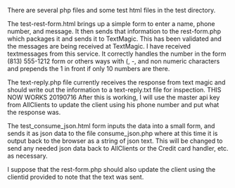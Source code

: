 There are several php files and some test html files in the test directory.

The test-rest-form.html brings up a simple form to enter a name, phone number, and message.  It then sends that information to the rest-form.php which packages it and sends it to TextMagic.  This has been validated and the messages are being received at TextMagic.  I have received textmessages from this service.  It correctly handles the number in the form (813) 555-1212 form or others ways with (, -, and non numeric characters and prepends the 1 in front if only 10 numbers are there.

The text-reply.php file currently receives the response from text magic and should write out the information to a text-reply.txt file for inspection.  THIS NOW WORKS 20190716
After this is working, I will use the master api key from AllClients to
update the client using his phone number and put what the response was.

The test_consume_json.html form inputs the data into a small form, and sends it as json data to the file
consume_json.php where at this time it is output back to the browser as a string of json text.
This will be changed to send any needed json data back to AllClients or the Credit card handler, etc. as necessary.

I suppose that the rest-form.php should also update the client using the clientid provided to note that the text was sent.
